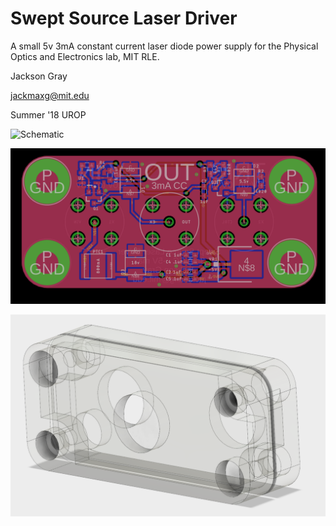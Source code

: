 # Swept Source Laser Driver

A small 5v 3mA constant current laser diode power supply for the Physical Optics and Electronics lab, MIT RLE.


Jackson Gray

jackmaxg@mit.edu

Summer '18 UROP


![Schematic](images/schpic.png)

![Board](images/boardpic.png)

![Case Cad](images/case_cad_pic.PNG)